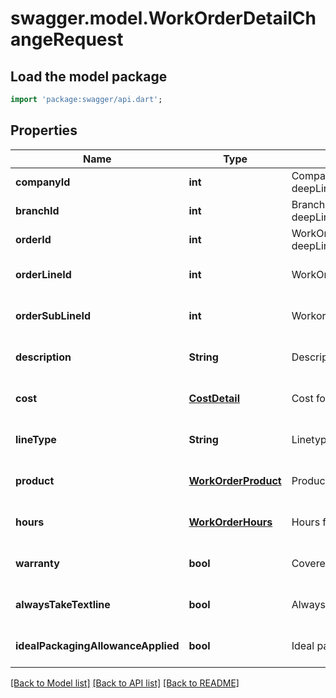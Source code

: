 # swagger.model.WorkOrderDetailChangeRequest

## Load the model package
```dart
import 'package:swagger/api.dart';
```

## Properties
Name | Type | Description | Notes
------------ | ------------- | ------------- | -------------
**companyId** | **int** | Company ID, as retrievable from &lt;a href&#x3D;\&quot;?deepLinking&#x3D;true#/Company/GetAllCompanies\&quot;&gt;/api/Company&lt;/a&gt; | [default to null]
**branchId** | **int** | Branch ID, as retrievable from &lt;a href&#x3D;\&quot;?deepLinking&#x3D;true#/Branch/GetAllBranches\&quot;&gt;/api/Branch&lt;/a&gt; | [default to null]
**orderId** | **int** | WorkOrder ID, as retrievable from &lt;a href&#x3D;\&quot;?deepLinking&#x3D;true#/WorkOrder/GetAllWorkOrders\&quot;&gt;/api/WorkOrder&lt;/a&gt; | [default to null]
**orderLineId** | **int** | WorkOrder line ID | [optional] [default to null]
**orderSubLineId** | **int** | Workorder subline ID | [optional] [default to null]
**description** | **String** | Description (applicable if work order is of line type 3) | [optional] [default to null]
**cost** | [**CostDetail**](CostDetail.md) | Cost for workorder (if work order is of line type 2) | [optional] [default to null]
**lineType** | **String** | Linetype: 0&#x3D;Article, 2&#x3D;Costs, 3&#x3D;Text, 6&#x3D;Hours | [optional] [default to null]
**product** | [**WorkOrderProduct**](WorkOrderProduct.md) | Product for work order (if work order is of line type 0) | [optional] [default to null]
**hours** | [**WorkOrderHours**](WorkOrderHours.md) | Hours for work order (if work order is of line type 6) | [optional] [default to null]
**warranty** | **bool** | Covered by warranty | [optional] [default to null]
**alwaysTakeTextline** | **bool** | Always take textline (default &#x3D; true) | [optional] [default to null]
**idealPackagingAllowanceApplied** | **bool** | Ideal packaging allowance applied (default &#x3D; false) | [optional] [default to null]

[[Back to Model list]](../README.md#documentation-for-models) [[Back to API list]](../README.md#documentation-for-api-endpoints) [[Back to README]](../README.md)


